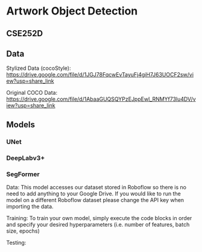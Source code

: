 # Artwork Object Detection
## CSE252D

## Data 
Stylized Data (cocoStyle): https://drive.google.com/file/d/1JGJ78FqcwEvTayuFj4giH7J63UOCF2sw/view?usp=share_link

Original COCO Data: https://drive.google.com/file/d/1AbaaGUQSQYPzEJppEwl_RNMYf73lu4DV/view?usp=share_link

## Models 

### UNet 


### DeepLabv3+


### SegFormer 

Data: 
This model accesses our dataset stored in Roboflow so there is no need to add anything to your Google Drive. If you would like to run the model on a different Roboflow dataset please change the API key when importing the data. 

Training: 
To train your own model, simply execute the code blocks in order and specify your desired hyperparameters (i.e. number of features, batch size, epochs)

Testing:
